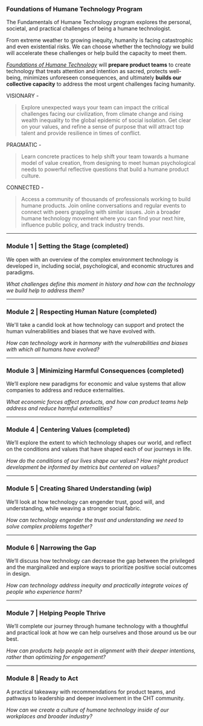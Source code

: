 ### Foundations of Humane Technology Program

The Fundamentals of Humane Technology program explores the personal, societal, and practical challenges of being a humane technologist.

From extreme weather to growing inequity, humanity is facing catastrophic and even existential risks. We can choose whether the technology we build will accelerate these challenges or help build the capacity to meet them.

[_Foundations of Humane Technology_](https://go.participate.com/humanetechnology) will **prepare product teams** to create technology that treats attention and intention as sacred, protects well-being, minimizes unforeseen consequences, and ultimately **builds our collective capacity** to address the most urgent challenges facing humanity.

VISIONARY -

> Explore unexpected ways your team can impact the critical challenges facing our civilization, from climate change and rising wealth inequality to the global epidemic of social isolation. Get clear on your values, and refine a sense of purpose that will attract top talent and provide resilience in times of conflict.

PRAGMATIC -

> Learn concrete practices to help shift your team towards a humane model of value creation, from designing to meet human psychological needs to powerful reflective questions that build a humane product culture.

CONNECTED -

> Access a community of thousands of professionals working to build humane products. Join online conversations and regular events to connect with peers grappling with similar issues. Join a broader humane technology movement where you can find your next hire, influence public policy, and track industry trends.

---

### **Module 1 | Setting the Stage** (completed)

We open with an overview of the complex environment technology is developed in, including social, psychological, and economic structures and paradigms.

_What challenges define this moment in history and how can the technology we build help to address them?_

---

### **Module 2 | Respecting Human Nature** (completed)

We'll take a candid look at how technology can support and protect the human vulnerabilities and biases that we have evolved with.

_How can technology work in harmony with the vulnerabilities and biases with which all humans have evolved?_

---

### **Module 3 | Minimizing Harmful Consequences** (completed)

We’ll explore new paradigms for economic and value systems that allow companies to address and reduce externalities.

_What economic forces affect products, and how can product teams help address and reduce harmful externalities?_

---

### **Module 4 | Centering Values** (completed)

We’ll explore the extent to which technology shapes our world, and reflect on the conditions and values that have shaped each of our journeys in life.

_How do the conditions of our lives shape our values? How might product development be informed by metrics but centered on values?_

---

### **Module 5 | Creating Shared Understanding** (wip)

We’ll look at how technology can engender trust, good will, and understanding, while weaving a stronger social fabric.

_How can technology engender the trust and understanding we need to solve complex problems together?_

---

### **Module 6 | Narrowing the Gap**

We’ll discuss how technology can decrease the gap between the privileged and the marginalized and explore ways to prioritize positive social outcomes in design.

_How can technology address inequity and practically integrate voices of people who experience harm?_

---

### **Module 7 | Helping People Thrive**

We’ll complete our journey through humane technology with a thoughtful and practical look at how we can help ourselves and those around us be our best.

_How can products help people act in alignment with their deeper intentions, rather than optimizing for engagement?_

---

### **Module 8 | Ready to Act**

A practical takeaway with recommendations for product teams, and pathways to leadership and deeper involvement in the CHT community.

_How can we create a culture of humane technology inside of our workplaces and broader industry?_
